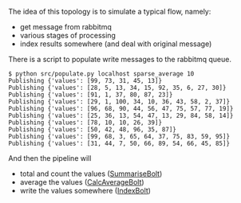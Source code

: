 The idea of this topology is to simulate a typical flow, namely:

* get message from rabbitmq
* various stages of processing
* index results somewhere (and deal with original message)


There is a script to populate write messages to the rabbitmq queue.

```
$ python src/populate.py localhost sparse_average 10
Publishing {'values': [99, 73, 31, 45, 13]}
Publishing {'values': [28, 5, 13, 34, 15, 92, 35, 6, 27, 30]}
Publishing {'values': [91, 1, 37, 80, 87, 23]}
Publishing {'values': [29, 1, 100, 34, 10, 36, 43, 58, 2, 37]}
Publishing {'values': [96, 68, 90, 44, 56, 47, 75, 57, 77, 19]}
Publishing {'values': [25, 36, 13, 54, 47, 13, 29, 84, 58, 14]}
Publishing {'values': [78, 10, 10, 26, 39]}
Publishing {'values': [50, 42, 48, 96, 35, 87]}
Publishing {'values': [99, 68, 3, 65, 64, 37, 75, 83, 59, 95]}
Publishing {'values': [31, 44, 7, 50, 66, 89, 54, 66, 45, 85]}
```


And then the pipeline will
* total and count the values ([SummariseBolt](src/summarise.py))
* average the values ([CalcAverageBolt](src/calcaverage.py))
* write the values somewhere ([IndexBolt](src/index.py))
